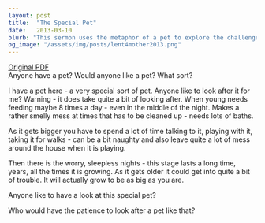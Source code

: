 ```yaml
---
layout: post
title:  "The Special Pet"
date:   2013-03-10
blurb: "This sermon uses the metaphor of a pet to explore the challenges and rewards of parenthood. It highlights the responsibilities and dedication required in raising a child, from constant care and attention to dealing with mess and mischief. The sermon concludes with a surprise reveal, using a mirror to show that the 'special pet' is in fact the listener themselves, prompting reflection on self-care and personal growth."
og_image: "/assets/img/posts/lent4mother2013.png"
---
```

[Original PDF](/assets/pdf/lent4mother2013.pdf)    
Anyone have a pet?
Would anyone like a pet? What sort?

I have a pet here - a very special sort of pet.
Anyone like to look after it for me?
Warning - it does take quite a bit of looking after.
When young needs feeding maybe 8 times a day - even in the middle of the night.
Makes a rather smelly mess at times that has to be cleaned up - needs lots of baths.

As it gets bigger you have to spend a lot of time talking to it, playing with it, taking it for walks - can be a bit naughty and also leave quite a lot of mess around the house when it is playing.

Then there is the worry, sleepless nights - this stage lasts a long time, years, all the times it is growing. As it gets older it could get into quite a bit of trouble. It will actually grow to be as big as you are.

Anyone like to have a look at this special pet?

Who would have the patience to look after a pet like that?
